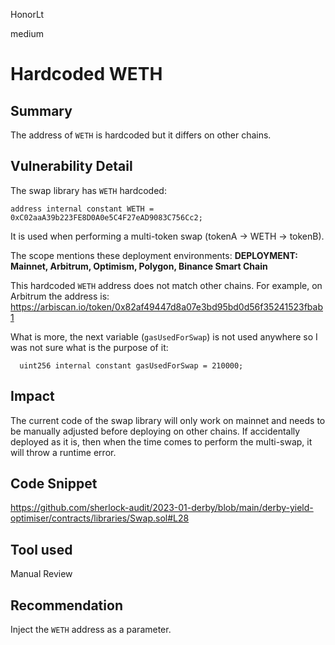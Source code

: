 HonorLt

medium

# Hardcoded WETH

## Summary

The address of `WETH` is hardcoded but it differs on other chains.

## Vulnerability Detail

The swap library has `WETH` hardcoded:
```solidity
address internal constant WETH = 0xC02aaA39b223FE8D0A0e5C4F27eAD9083C756Cc2;
```
It is used when performing a multi-token swap (tokenA -> WETH -> tokenB).

The scope mentions these deployment environments:
**DEPLOYMENT: Mainnet, Arbitrum, Optimism, Polygon, Binance Smart Chain**

This hardcoded `WETH` address does not match other chains. For example, on Arbitrum the address is: https://arbiscan.io/token/0x82af49447d8a07e3bd95bd0d56f35241523fbab1

What is more, the next variable (`gasUsedForSwap`) is not used anywhere so I was not sure what is the purpose of it:
```solidity
  uint256 internal constant gasUsedForSwap = 210000;
```

## Impact

The current code of the swap library will only work on mainnet and needs to be manually adjusted before deploying on other chains. If accidentally deployed as it is, then when the time comes to perform the multi-swap, it will throw a runtime error.

## Code Snippet

https://github.com/sherlock-audit/2023-01-derby/blob/main/derby-yield-optimiser/contracts/libraries/Swap.sol#L28

## Tool used

Manual Review

## Recommendation

Inject the `WETH` address as a parameter.
